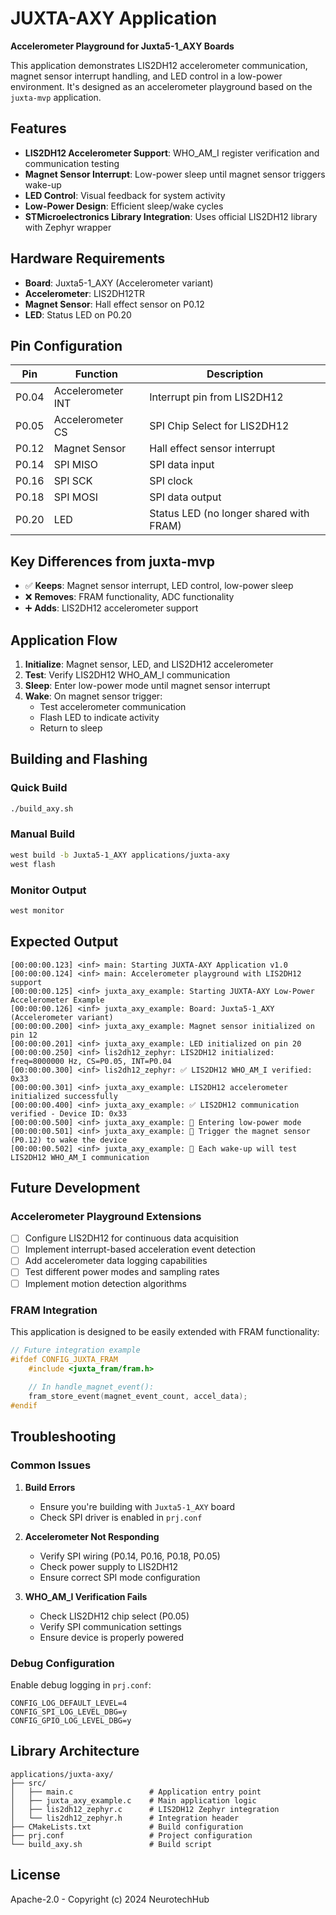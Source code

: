 # JUXTA-AXY Application

**Accelerometer Playground for Juxta5-1_AXY Boards**

This application demonstrates LIS2DH12 accelerometer communication, magnet sensor interrupt handling, and LED control in a low-power environment. It's designed as an accelerometer playground based on the `juxta-mvp` application.

## Features

- **LIS2DH12 Accelerometer Support**: WHO_AM_I register verification and communication testing
- **Magnet Sensor Interrupt**: Low-power sleep until magnet sensor triggers wake-up
- **LED Control**: Visual feedback for system activity
- **Low-Power Design**: Efficient sleep/wake cycles
- **STMicroelectronics Library Integration**: Uses official LIS2DH12 library with Zephyr wrapper

## Hardware Requirements

- **Board**: Juxta5-1_AXY (Accelerometer variant)
- **Accelerometer**: LIS2DH12TR
- **Magnet Sensor**: Hall effect sensor on P0.12
- **LED**: Status LED on P0.20

## Pin Configuration

| Pin | Function | Description |
|-----|----------|-------------|
| P0.04 | Accelerometer INT | Interrupt pin from LIS2DH12 |
| P0.05 | Accelerometer CS | SPI Chip Select for LIS2DH12 |
| P0.12 | Magnet Sensor | Hall effect sensor interrupt |
| P0.14 | SPI MISO | SPI data input |
| P0.16 | SPI SCK | SPI clock |
| P0.18 | SPI MOSI | SPI data output |
| P0.20 | LED | Status LED (no longer shared with FRAM) |

## Key Differences from juxta-mvp

- ✅ **Keeps**: Magnet sensor interrupt, LED control, low-power sleep
- ❌ **Removes**: FRAM functionality, ADC functionality  
- ➕ **Adds**: LIS2DH12 accelerometer support

## Application Flow

1. **Initialize**: Magnet sensor, LED, and LIS2DH12 accelerometer
2. **Test**: Verify LIS2DH12 WHO_AM_I communication
3. **Sleep**: Enter low-power mode until magnet sensor interrupt
4. **Wake**: On magnet sensor trigger:
   - Test accelerometer communication
   - Flash LED to indicate activity
   - Return to sleep

## Building and Flashing

### Quick Build
```bash
./build_axy.sh
```

### Manual Build
```bash
west build -b Juxta5-1_AXY applications/juxta-axy
west flash
```

### Monitor Output
```bash
west monitor
```

## Expected Output

```
[00:00:00.123] <inf> main: Starting JUXTA-AXY Application v1.0
[00:00:00.124] <inf> main: Accelerometer playground with LIS2DH12 support
[00:00:00.125] <inf> juxta_axy_example: Starting JUXTA-AXY Low-Power Accelerometer Example
[00:00:00.126] <inf> juxta_axy_example: Board: Juxta5-1_AXY (Accelerometer variant)
[00:00:00.200] <inf> juxta_axy_example: Magnet sensor initialized on pin 12
[00:00:00.201] <inf> juxta_axy_example: LED initialized on pin 20
[00:00:00.250] <inf> lis2dh12_zephyr: LIS2DH12 initialized: freq=8000000 Hz, CS=P0.05, INT=P0.04
[00:00:00.300] <inf> lis2dh12_zephyr: ✅ LIS2DH12 WHO_AM_I verified: 0x33
[00:00:00.301] <inf> juxta_axy_example: LIS2DH12 accelerometer initialized successfully
[00:00:00.400] <inf> juxta_axy_example: ✅ LIS2DH12 communication verified - Device ID: 0x33
[00:00:00.500] <inf> juxta_axy_example: 🔋 Entering low-power mode
[00:00:00.501] <inf> juxta_axy_example: 🧲 Trigger the magnet sensor (P0.12) to wake the device
[00:00:00.502] <inf> juxta_axy_example: 🚀 Each wake-up will test LIS2DH12 WHO_AM_I communication
```

## Future Development

### Accelerometer Playground Extensions
- [ ] Configure LIS2DH12 for continuous data acquisition
- [ ] Implement interrupt-based acceleration event detection
- [ ] Add accelerometer data logging capabilities
- [ ] Test different power modes and sampling rates
- [ ] Implement motion detection algorithms

### FRAM Integration
This application is designed to be easily extended with FRAM functionality:

```c
// Future integration example
#ifdef CONFIG_JUXTA_FRAM
    #include <juxta_fram/fram.h>
    
    // In handle_magnet_event():
    fram_store_event(magnet_event_count, accel_data);
#endif
```

## Troubleshooting

### Common Issues

1. **Build Errors**
   - Ensure you're building with `Juxta5-1_AXY` board
   - Check SPI driver is enabled in `prj.conf`

2. **Accelerometer Not Responding**
   - Verify SPI wiring (P0.14, P0.16, P0.18, P0.05)
   - Check power supply to LIS2DH12
   - Ensure correct SPI mode configuration

3. **WHO_AM_I Verification Fails**
   - Check LIS2DH12 chip select (P0.05)
   - Verify SPI communication settings
   - Ensure device is properly powered

### Debug Configuration

Enable debug logging in `prj.conf`:
```
CONFIG_LOG_DEFAULT_LEVEL=4
CONFIG_SPI_LOG_LEVEL_DBG=y
CONFIG_GPIO_LOG_LEVEL_DBG=y
```

## Library Architecture

```
applications/juxta-axy/
├── src/
│   ├── main.c                 # Application entry point
│   ├── juxta_axy_example.c    # Main application logic
│   ├── lis2dh12_zephyr.c      # LIS2DH12 Zephyr integration
│   └── lis2dh12_zephyr.h      # Integration header
├── CMakeLists.txt             # Build configuration
├── prj.conf                   # Project configuration
└── build_axy.sh               # Build script
```

## License

Apache-2.0 - Copyright (c) 2024 NeurotechHub 